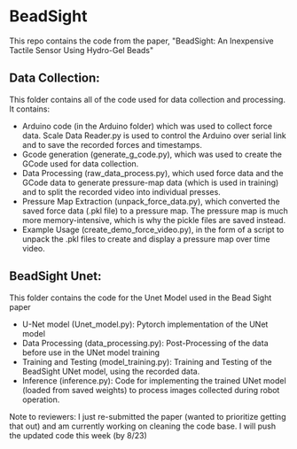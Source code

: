 # BeadSight
This repo contains the code from the paper, "BeadSight: An Inexpensive Tactile Sensor Using Hydro-Gel Beads"

## Data Collection:
This folder contains all of the code used for data collection and processing. It contains:
 - Arduino code (in the Arduino folder) which was used to collect force data. Scale Data Reader.py is used to control the Arduino over serial link and to save the recorded forces and timestamps.
 - Gcode generation (generate_g_code.py), which was used to create the GCode used for data collection.
 - Data Processing (raw_data_process.py), which used force data and the GCode data to generate pressure-map data (which is used in training) and to split the recorded video into individual presses.
 - Pressure Map Extraction (unpack_force_data.py), which converted the saved force data (.pkl file) to a pressure map. The pressure map is much more memory-intensive, which is why the pickle files are saved instead.
 - Example Usage (create_demo_force_video.py), in the form of a script to unpack the .pkl files to create and display a pressure map over time video.

## BeadSight Unet: 
This folder contains the code for the Unet Model used in the Bead Sight paper
 - U-Net model (Unet_model.py): Pytorch implementation of the UNet model
 - Data Processing (data_processing.py): Post-Processing of the data before use in the UNet model training 
 - Training and Testing (model_training.py): Training and Testing of the BeadSight UNet model, using the recorded data.
 - Inference (inference.py): Code for implementing the trained UNet model (loaded from saved weights) to process images collected during robot operation.

Note to reviewers: I just re-submitted the paper (wanted to prioritize getting that out) and am currently working on cleaning the code base. I will push the updated code this week (by 8/23)
